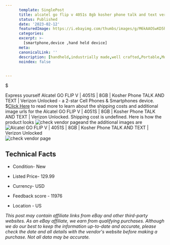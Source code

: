 ```yaml
---
      template: SinglePost
      title: alcatel go flip v 4051s 8gb kosher phone talk and text verizon unlocked
      status: Published
      date: '2023-02-12'
      featuredImage: https://i.ebayimg.com/thumbs/images/g/M6kAAOSwKD5h1HJO/s-l225.jpg
      categories: 
      excerpt: >-
        [smartphone,device ,hand held device]
      meta:
      canonicalLink: ''
      description: [handheld,industrially made,well crafted,Portable,Mobile,Compact,Convenient,Lightweight,Maneuverable,Man-portable,Miniature,Carriable,Hand-held,Light,Holdable,Transportable,Mobile device,Pocket-sized,On-the-go,Wireless,Cordless,Compact size,Convenient size, smartphone,device ,hand held device]
      noindex: false
      
        
---
```

$

Express yourself Alcatel GO FLIP V | 4051S | 8GB | Kosher Phone TALK AND TEXT | Verizon Unlocked - a 2-star Cell Phones & Smartphones device.
$[Click Here](https://www.ebay.com/itm/185476171815?hash=item2b2f3dc827%3Ag%3AM6kAAOSwKD5h1HJO&mkevt=1&mkcid=1&mkrid=711-53200-19255-0&campid=%253CePNCampaignId%253E&customid=%253CreferenceId%253E&toolid=10049) to read more to learn about the shipping costs and additional image urls for the Alcatel GO FLIP V | 4051S | 8GB | Kosher Phone TALK AND TEXT | Verizon Unlocked. Shipping cost is undefined. Here is how the product looks ![check vendor page](https://i.ebayimg.com/thumbs/images/g/M6kAAOSwKD5h1HJO/s-l225.jpg)and the additional images are![Alcatel GO FLIP V | 4051S | 8GB | Kosher Phone TALK AND TEXT | Verizon Unlocked](https://i.ebayimg.com/images/g/M6kAAOSwKD5h1HJO/s-l1200.jpg)![check vendor page](https://origin-galleryplus.ebayimg.com/ws/web/185476171815_2_0_1/225x225.jpg,https://origin-galleryplus.ebayimg.com/ws/web/185476171815_3_0_1/225x225.jpg,https://origin-galleryplus.ebayimg.com/ws/web/185476171815_4_0_1/225x225.jpg,https://origin-galleryplus.ebayimg.com/ws/web/185476171815_5_0_1/225x225.jpg,https://origin-galleryplus.ebayimg.com/ws/web/185476171815_6_0_1/225x225.jpg)



 ## Technical Facts 



     
      

 - Condition- New 


      

 - Listed Price- 129.99 


      

 - Currency- USD 


      

 - Feedback score - 11976 


      

 - Location - US 


      
      

 *_This post may contain affiliate links from eBay and other third-party websites. As an eBay affiliate, we earn from qualifying purchases. Although we do our best to keep the information up-to-date and accurate, please check the date and all details with the vendor's website before making a purchase. Not all data may be accurate._*






